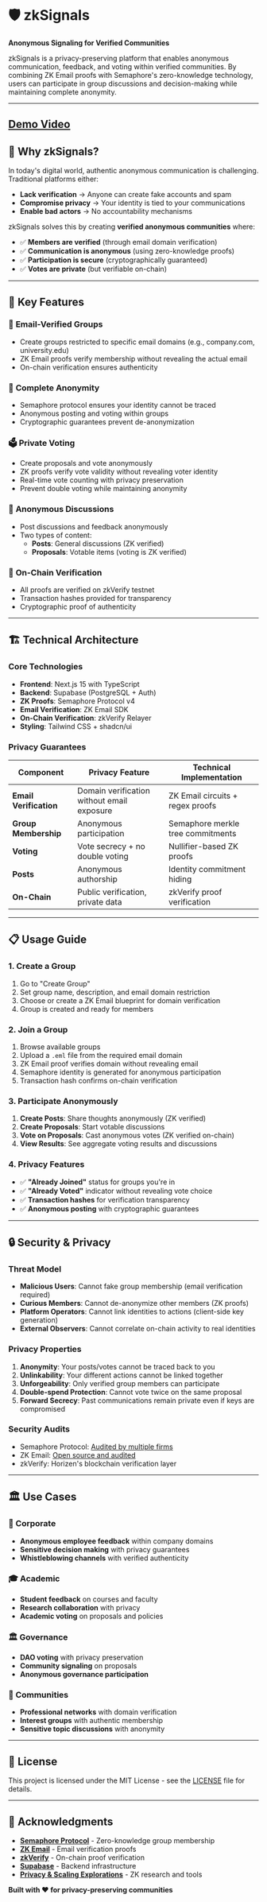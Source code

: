 # 🛡️ zkSignals

**Anonymous Signaling for Verified Communities**

zkSignals is a privacy-preserving platform that enables anonymous communication, feedback, and voting within verified communities. By combining ZK Email proofs with Semaphore's zero-knowledge technology, users can participate in group discussions and decision-making while maintaining complete anonymity.

---

## [Demo Video](https://www.loom.com/share/7beff78996cb427681c9faafa3d730eb)

## 🎯 **Why zkSignals?**

In today's digital world, authentic anonymous communication is challenging. Traditional platforms either:
- **Lack verification** → Anyone can create fake accounts and spam
- **Compromise privacy** → Your identity is tied to your communications
- **Enable bad actors** → No accountability mechanisms

zkSignals solves this by creating **verified anonymous communities** where:
- ✅ **Members are verified** (through email domain verification)
- ✅ **Communication is anonymous** (using zero-knowledge proofs)
- ✅ **Participation is secure** (cryptographically guaranteed)
- ✅ **Votes are private** (but verifiable on-chain)

---

## 🚀 **Key Features**

### 🔐 **Email-Verified Groups**
- Create groups restricted to specific email domains (e.g., company.com, university.edu)
- ZK Email proofs verify membership without revealing the actual email
- On-chain verification ensures authenticity

### 👤 **Complete Anonymity**
- Semaphore protocol ensures your identity cannot be traced
- Anonymous posting and voting within groups
- Cryptographic guarantees prevent de-anonymization

### 🗳️ **Private Voting**
- Create proposals and vote anonymously
- ZK proofs verify vote validity without revealing voter identity
- Real-time vote counting with privacy preservation
- Prevent double voting while maintaining anonymity

### 📝 **Anonymous Discussions**
- Post discussions and feedback anonymously
- Two types of content:
  - **Posts**: General discussions (ZK verified)
  - **Proposals**: Votable items (voting is ZK verified)

### 🔗 **On-Chain Verification**
- All proofs are verified on zkVerify testnet
- Transaction hashes provided for transparency
- Cryptographic proof of authenticity

---

## 🏗️ **Technical Architecture**

### **Core Technologies**
- **Frontend**: Next.js 15 with TypeScript
- **Backend**: Supabase (PostgreSQL + Auth)
- **ZK Proofs**: Semaphore Protocol v4
- **Email Verification**: ZK Email SDK
- **On-Chain Verification**: zkVerify Relayer
- **Styling**: Tailwind CSS + shadcn/ui



### **Privacy Guarantees**

| Component | Privacy Feature | Technical Implementation |
|-----------|----------------|-------------------------|
| **Email Verification** | Domain verification without email exposure | ZK Email circuits + regex proofs |
| **Group Membership** | Anonymous participation | Semaphore merkle tree commitments |
| **Voting** | Vote secrecy + no double voting | Nullifier-based ZK proofs |
| **Posts** | Anonymous authorship | Identity commitment hiding |
| **On-Chain** | Public verification, private data | zkVerify proof verification |

---



## 📋 **Usage Guide**

### **1. Create a Group**
1. Go to "Create Group"
2. Set group name, description, and email domain restriction
3. Choose or create a ZK Email blueprint for domain verification
4. Group is created and ready for members

### **2. Join a Group**
1. Browse available groups
2. Upload a `.eml` file from the required email domain
3. ZK Email proof verifies domain without revealing email
4. Semaphore identity is generated for anonymous participation
5. Transaction hash confirms on-chain verification

### **3. Participate Anonymously**
1. **Create Posts**: Share thoughts anonymously (ZK verified)
2. **Create Proposals**: Start votable discussions
3. **Vote on Proposals**: Cast anonymous votes (ZK verified on-chain)
4. **View Results**: See aggregate voting results and discussions

### **4. Privacy Features**
- ✅ **"Already Joined"** status for groups you're in
- ✅ **"Already Voted"** indicator without revealing vote choice
- ✅ **Transaction hashes** for verification transparency
- ✅ **Anonymous posting** with cryptographic guarantees

---

## 🔒 **Security & Privacy**

### **Threat Model**
- **Malicious Users**: Cannot fake group membership (email verification required)
- **Curious Members**: Cannot de-anonymize other members (ZK proofs)
- **Platform Operators**: Cannot link identities to actions (client-side key generation)
- **External Observers**: Cannot correlate on-chain activity to real identities

### **Privacy Properties**
1. **Anonymity**: Your posts/votes cannot be traced back to you
2. **Unlinkability**: Your different actions cannot be linked together  
3. **Unforgeability**: Only verified group members can participate
4. **Double-spend Protection**: Cannot vote twice on the same proposal
5. **Forward Secrecy**: Past communications remain private even if keys are compromised

### **Security Audits**
- Semaphore Protocol: [Audited by multiple firms](https://semaphore.pse.dev/docs/security)
- ZK Email: [Open source and audited](https://github.com/zkemail)
- zkVerify: Horizen's blockchain verification layer

---

## 🏛️ **Use Cases**

### **🏢 Corporate**
- **Anonymous employee feedback** within company domains
- **Sensitive decision making** with privacy guarantees
- **Whistleblowing channels** with verified authenticity

### **🎓 Academic**
- **Student feedback** on courses and faculty
- **Research collaboration** with privacy
- **Academic voting** on proposals and policies

### **🏛️ Governance**
- **DAO voting** with privacy preservation
- **Community signaling** on proposals
- **Anonymous governance participation**

### **🤝 Communities**
- **Professional networks** with domain verification
- **Interest groups** with authentic membership
- **Sensitive topic discussions** with anonymity

---



## 📄 **License**

This project is licensed under the MIT License - see the [LICENSE](LICENSE) file for details.

---

## 🙏 **Acknowledgments**

- **[Semaphore Protocol](https://semaphore.pse.dev/)** - Zero-knowledge group membership
- **[ZK Email](https://github.com/zkemail)** - Email verification proofs
- **[zkVerify](https://www.horizen.io/zkverify/)** - On-chain proof verification
- **[Supabase](https://supabase.com/)** - Backend infrastructure
- **[Privacy & Scaling Explorations](https://pse.dev/)** - ZK research and tools

**Built with ❤️ for privacy-preserving communities**